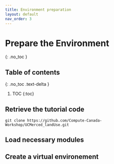 ```yaml
---
title: Environment preparation
layout: default
nav_order: 3
---
```


# Prepare the Environment
{: .no_toc }

## Table of contents
{: .no_toc .text-delta }

1. TOC
{:toc}


## Retrieve the tutorial code

```shell
git clone https://github.com/Compute-Canada-Workshop/UCMerced_landUse.git
```



## Load necessary modules

## Create a virtual environement

